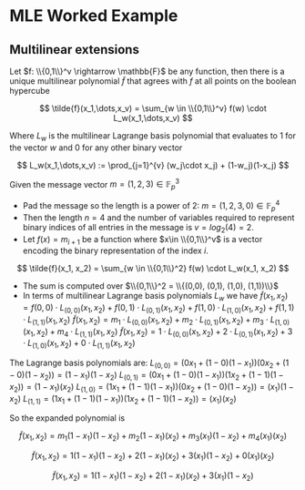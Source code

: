# MLE Worked Example

## Multilinear extensions

Let $f: \\{0,1\\}^v \rightarrow \mathbb{F}$ be any function, then there is a unique multilinear polynomial $\tilde{f}$ that agrees with $f$ at all points on the boolean hypercube

$$
\tilde{f}(x_1,\dots,x_v) = \sum_{w \in \\{0,1\\}^v} f(w) \cdot L_w(x_1,\dots,x_v)
$$

Where $L_w$ is the multilinear Lagrange basis polynomial that evaluates to 1 for the vector $w$ and 0 for any other binary vector

$$
L_w(x_1,\dots,x_v) := \prod_{j=1}^{v} (w_j\cdot x_j) + (1-w_j)(1-x_j)
$$

Given the message vector $m = (1, 2, 3) \in \mathbb{F}_p^3$

- Pad the message so the length is a power of 2: $m = (1, 2, 3, 0) \in \mathbb{F}_p^4$
- Then the length $n=4$ and the number of variables required to represent binary indices of all entries in the message is $v = log_2(4) = 2$.
- Let $f(x) = m_{i+1}$ be a function where $x\in \\{0,1\\}^v$ is a vector encoding the binary representation of the index $i$.

$$
\tilde{f}(x_1, x_2) = \sum_{w \in \\{0,1\\}^2} f(w) \cdot L_w(x_1, x_2)
$$

- The sum is computed over $\\{0,1\\}^2  = \\{(0,0), (0,1), (1,0), (1,1))\\}$
- In terms of multilinear Lagrange basis polynomials $L_w$ we have
  $\tilde{f}(x_1, x_2) = f(0,0) \cdot L_{(0,0)}(x_1, x_2) + f(0,1) \cdot L_{(0,1)}(x_1, x_2) + f(1,0) \cdot L_{(1,0)}(x_1, x_2) + f(1,1) \cdot L_{(1,1)}(x_1, x_2)$
  $\tilde{f}(x_1, x_2) = m_1 \cdot L_{(0,0)}(x_1, x_2) + m_2 \cdot L_{(0,1)}(x_1, x_2) + m_3 \cdot L_{(1,0)}(x_1, x_2) + m_4 \cdot L_{(1,1)}(x_1, x_2)$
  $\tilde{f}(x_1, x_2) = 1 \cdot L_{(0,0)}(x_1, x_2) + 2 \cdot L_{(0,1)}(x_1, x_2) + 3 \cdot L_{(1,0)}(x_1, x_2) + 0 \cdot L_{(1,1)}(x_1, x_2)$

The Lagrange basis polynomials are:
$L_{(0,0)} = (0x_1 + (1-0)(1-x_1))(0x_2 + (1-0)(1-x_2)) = (1-x_1)(1-x_2)$
$L_{(0,1)} = (0 x_1 + (1-0)(1-x_1))(1 x_2 + (1-1)(1-x_2)) = (1-x_1)(x_2)$
$L_{(1,0)} = (1 x_1 + (1-1)(1-x_1))(0 x_2 + (1-0)(1-x_2)) = (x_1)(1-x_2)$
$L_{(1,1)} = (1 x_1 + (1-1)(1-x_1))(1 x_2 + (1-1)(1-x_2)) = (x_1)(x_2)$

So the expanded polynomial is

$$
\tilde{f}(x_1, x_2) = m_1(1-x_1)(1-x_2) + m_2(1-x_1)(x_2) + m_3(x_1)(1-x_2) + m_4(x_1)(x_2)
$$

$$
\tilde{f}(x_1, x_2) = 1(1-x_1)(1-x_2) + 2(1-x_1)(x_2) + 3(x_1)(1-x_2) + 0(x_1)(x_2)
$$

$$
\tilde{f}(x_1, x_2) = 1(1-x_1)(1-x_2) + 2(1-x_1)(x_2) + 3(x_1)(1-x_2)
$$
